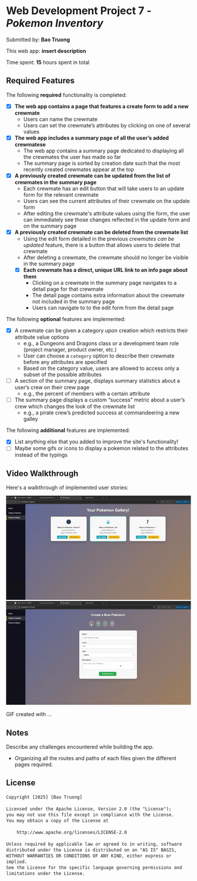 # Web Development Project 7 - *Pokemon Inventory*

Submitted by: **Bao Truong**

This web app: **insert description**

Time spent: **15** hours spent in total

## Required Features

The following **required** functionality is completed:


- [x] **The web app contains a page that features a create form to add a new crewmate**
  - Users can name the crewmate
  - Users can set the crewmate’s attributes by clicking on one of several values
- [x] **The web app includes a summary page of all the user’s added crewmatese**
  -  The web app contains a summary page dedicated to displaying all the crewmates the user has made so far
  -  The summary page is sorted by creation date such that the most recently created crewmates appear at the top
- [x] **A previously created crewmate can be updated from the list of crewmates in the summary page**
  - Each crewmate has an edit button that will take users to an update form for the relevant crewmate
  - Users can see the current attributes of their crewmate on the update form
  - After editing the crewmate's attribute values using the form, the user can immediately see those changes reflected in the update form and on the summary page 
- [x] **A previously created crewmate can be deleted from the crewmate list**
  - Using the edit form detailed in the previous _crewmates can be updated_ feature, there is a button that allows users to delete that crewmate
  - After deleting a crewmate, the crewmate should no longer be visible in the summary page
  - [x] **Each crewmate has a direct, unique URL link to an info page about them**
    - Clicking on a crewmate in the summary page navigates to a detail page for that crewmate
    - The detail page contains extra information about the crewmate not included in the summary page
    - Users can navigate to to the edit form from the detail page

The following **optional** features are implemented:

- [x] A crewmate can be given a category upon creation which restricts their attribute value options
  - e.g., a Dungeons and Dragons class or a development team role (project manager, product owner, etc.)
  - User can choose a `category` option to describe their crewmate before any attributes are specified
  - Based on the category value, users are allowed to access only a subset of the possible attributes
- [ ] A section of the summary page, displays summary statistics about a user’s crew on their crew page
  - e.g., the percent of members with a certain attribute 
- [ ] The summary page displays a custom “success” metric about a user’s crew which changes the look of the crewmate list
  - e.g., a pirate crew’s predicted success at commandeering a new galley


The following **additional** features are implemented:

* [x] List anything else that you added to improve the site's functionality!
* [ ] Maybe some gifs or icons to display a pokemon related to the attributes instead of the typings

## Video Walkthrough

Here's a walkthrough of implemented user stories:

<img src="src/assets/pokemon_demo1.gif" title='Video Walkthrough' width='' alt='Video Walkthrough' />
<img src="src/assets/pokemon_demo2.gif" title='Video Walkthrough' width='' alt='Video Walkthrough' />


<!-- Replace this with whatever GIF tool you used! -->
GIF created with ...  
<!-- Recommended tools:
[Kap](https://getkap.co/) for macOS
[ScreenToGif](https://www.screentogif.com/) for Windows
[peek](https://github.com/phw/peek) for Linux. -->

## Notes

Describe any challenges encountered while building the app.
- Organizing all the routes and paths of each files given the different pages required.

## License

    Copyright [2025] [Bao Truong]

    Licensed under the Apache License, Version 2.0 (the "License");
    you may not use this file except in compliance with the License.
    You may obtain a copy of the License at

        http://www.apache.org/licenses/LICENSE-2.0

    Unless required by applicable law or agreed to in writing, software
    distributed under the License is distributed on an "AS IS" BASIS,
    WITHOUT WARRANTIES OR CONDITIONS OF ANY KIND, either express or implied.
    See the License for the specific language governing permissions and
    limitations under the License.

